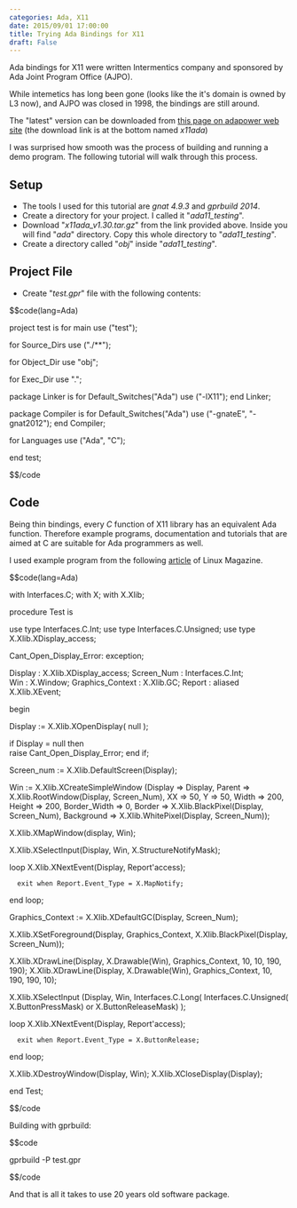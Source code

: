 ```yaml
---
categories: Ada, X11
date: 2015/09/01 17:00:00
title: Trying Ada Bindings for X11
draft: False
---
```


Ada bindings for X11 were written Intermentics company and sponsored by Ada Joint Program Office (AJPO).

While intemetics has long been gone (looks like the it's domain is owned by L3 now), and AJPO was closed in 1998, the bindings are still around.

The "latest" version can be downloaded from [this page on adapower web site](http://www.adapower.com/index.php?Command=Class&ClassID=AdaGUI) (the download link is at the bottom named *x11ada*)

I was surprised how smooth was the process of building and running a demo program. The following tutorial will walk through this process.



## Setup 

* The tools I used for this tutorial are *gnat 4.9.3* and *gprbuild 2014*.
* Create a directory for your project. I called it "*ada11_testing*".
* Download "*x11ada_v1.30.tar.gz*" from the link provided above. Inside you will find "*ada*" directory. Copy this whole directory to "*ada11_testing*".
* Create a directory called "*obj*" inside "*ada11_testing*".

## Project File

* Create "*test.gpr*" file with the following contents:

$$code(lang=Ada)

project test is
  for main use ("test");
  
  for Source_Dirs use ("./**");
  
  for Object_Dir use "obj";
  
  for Exec_Dir use ".";
  
  package Linker is
     for Default_Switches("Ada") use ("-lX11");
  end Linker;
  
  package Compiler is
     for Default_Switches("Ada") use ("-gnateE", "-gnat2012"); 
  end Compiler;
  
  for Languages use ("Ada", "C");

end test;

$$/code

## Code ##

Being thin bindings, every *C* function of X11 library has an equivalent Ada function. Therefore example programs, documentation and tutorials that are aimed at C are suitable for Ada programmers as well.

I used example program from the following [article](http://www.linuxjournal.com/article/4879) of Linux Magazine.


$$code(lang=Ada)

with Interfaces.C;
with X;
with X.Xlib;

procedure Test is 
   
   use type Interfaces.C.Int;
   use type Interfaces.C.Unsigned;
   use type X.Xlib.XDisplay_access;
   
   Cant_Open_Display_Error: exception;
   
   Display          : X.Xlib.XDisplay_access;
   Screen_Num       : Interfaces.C.Int;   
   Win              : X.Window;
   Graphics_Context : X.Xlib.GC;
   Report           : aliased X.Xlib.XEvent;
   
begin

   Display := X.Xlib.XOpenDisplay( null );
   
   if Display = null  then	 
      raise Cant_Open_Display_Error;
   end if;
   
   Screen_num     := X.Xlib.DefaultScreen(Display);
   
   Win := X.Xlib.XCreateSimpleWindow
     (Display      => Display, 
      Parent       => X.Xlib.RootWindow(Display, Screen_Num), 
      XX           => 50, 
      Y            => 50, 
      Width        => 200, 
      Height       => 200, 
      Border_Width => 0, 
      Border       => X.Xlib.BlackPixel(Display, Screen_Num), 
      Background   => X.Xlib.WhitePixel(Display, Screen_Num));
   
   X.Xlib.XMapWindow(display, Win);
   
   X.Xlib.XSelectInput(Display, Win, X.StructureNotifyMask);
   
   loop
      X.Xlib.XNextEvent(Display, Report'access);
      
      exit when Report.Event_Type = X.MapNotify;
   end loop;
   
   Graphics_Context := X.Xlib.XDefaultGC(Display, Screen_Num);
 
   X.Xlib.XSetForeground(Display, Graphics_Context, X.Xlib.BlackPixel(Display, Screen_Num));
   
   X.Xlib.XDrawLine(Display, X.Drawable(Win), Graphics_Context, 10, 10, 190, 190);
   X.Xlib.XDrawLine(Display, X.Drawable(Win), Graphics_Context, 10, 190, 190, 10);
   
   X.Xlib.XSelectInput
     (Display, 
      Win, 
      Interfaces.C.Long( Interfaces.C.Unsigned( X.ButtonPressMask) or X.ButtonReleaseMask)
     );
   
   loop
      X.Xlib.XNextEvent(Display, Report'access);
      
      exit when Report.Event_Type = X.ButtonRelease;
   end loop;
   
   X.Xlib.XDestroyWindow(Display, Win);
   X.Xlib.XCloseDisplay(Display);   
   
end Test;

$$/code

Building with gprbuild:

$$code

gprbuild -P test.gpr

$$/code


And that is all it takes to use 20 years old software package.































